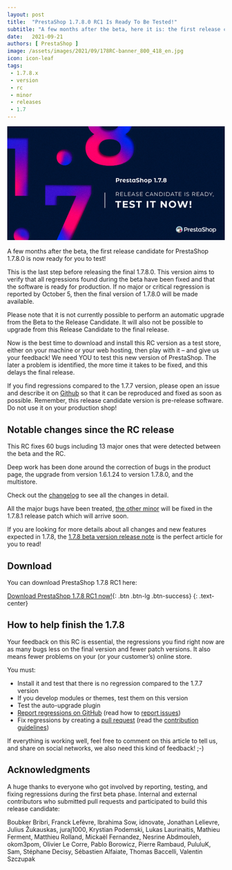 ```yaml
---
layout: post
title:  "PrestaShop 1.7.8.0 RC1 Is Ready To Be Tested!"
subtitle: "A few months after the beta, here it is: the first release candidate for PrestaShop 1.7.8.0 is now ready for you to test!"
date:   2021-09-21
authors: [ PrestaShop ]
image: /assets/images/2021/09/178RC-banner_800_418_en.jpg
icon: icon-leaf
tags:
 - 1.7.8.x
 - version
 - rc
 - minor
 - releases
 - 1.7
---
```


![1.7.8 RC1 is available!](/assets/images/2021/09/178RC-banner_1200_628_en.jpg)

A few months after the beta, the first release candidate for PrestaShop 1.7.8.0 is now ready for you to test!

This is the last step before releasing the final 1.7.8.0. This version aims to verify that all regressions found during the beta have been fixed and that the software is ready for production. If no major or critical regression is reported by October 5, then the final version of 1.7.8.0 will be made available.

Please note that it is not currently possible to perform an automatic upgrade from the Beta to the Release Candidate. It will also not be possible to upgrade from this Release Candidate to the final release.

Now is the best time to download and install this RC version as a test store, either on your machine or your web hosting, then play with it – and give us your feedback! We need YOU to test this new version of PrestaShop. The later a problem is identified, the more time it takes to be fixed, and this delays the final release.

If you find regressions compared to the 1.7.7 version, please open an issue and describe it on [Github](https://github.com/PrestaShop/PrestaShop/issues/new?template=1_bug_report.md) so that it can be reproduced and fixed as soon as possible.
Remember, this release candidate version is pre-release software. Do not use it on your production shop!

## Notable changes since the RC release

This RC fixes 60 bugs including 13 major ones that were detected between the beta and the RC.

Deep work has been done around the correction of bugs in the product page, the upgrade from version 1.6.1.24 to version 1.7.8.0, and the multistore.

Check out the [changelog](https://github.com/PrestaShop/PrestaShop/releases/tag/1.7.8.0-RC.1) to see all the changes in detail. 

All the major bugs have been treated, [the other minor](https://github.com/PrestaShop/PrestaShop/issues?q=+is%3Aissue+milestone%3A1.7.8.1+) will be fixed in the 1.7.8.1 release patch which will arrive soon.

If you are looking for more details about all changes and new features expected in 1.7.8, the [1.7.8 beta version release note](https://build.prestashop.com/news/prestashop-1-7-8-0-beta-release/) is the perfect article for you to read!

## Download

You can download PrestaShop 1.7.8 RC1 here:

[Download PrestaShop 1.7.8 RC1 now!](https://www.prestashop.com/en/versions){: .btn .btn-lg .btn-success}
{: .text-center}

## How to help finish the 1.7.8

Your feedback on this RC is essential, the regressions you find right now are as many bugs less on the final version and fewer patch versions. It also means fewer problems on your (or your customer’s) online store.

You must:

- Install it and test that there is no regression compared to the 1.7.7 version
- If you develop modules or themes, test them on this version
- Test the auto-upgrade plugin
- [Report regressions on GitHub](https://github.com/PrestaShop/PrestaShop/issues) (read how to [report issues](https://devdocs.prestashop.com/1.7/contribute/contribute-reporting-issues/))
- Fix regressions by creating a [pull request](https://github.com/PrestaShop/PrestaShop/compare) (read the [contribution guidelines](https://devdocs.prestashop.com/1.7/contribute/contribution-guidelines/))

If everything is working well, feel free to comment on this article to tell us, and share on social networks, we also need this kind of feedback! ;-)

## Acknowledgments

A huge thanks to everyone who got involved by reporting, testing, and fixing regressions during the first beta phase.
Internal and external contributors who submitted pull requests and participated to build this release candidate: 

Boubker Bribri, Franck Lefèvre, Ibrahima Sow, idnovate, Jonathan Lelievre, Julius Žukauskas, juraj1000, Krystian Podemski, Lukas Laurinaitis, Mathieu Ferment, Matthieu Rolland, Mickaël Fernandez, Nesrine Abdmouleh, okom3pom, Olivier Le Corre, Pablo Borowicz, Pierre Rambaud, PululuK, Sam, Stéphane Decisy, Sébastien Alfaiate, Thomas Baccelli, Valentin Szczupak
